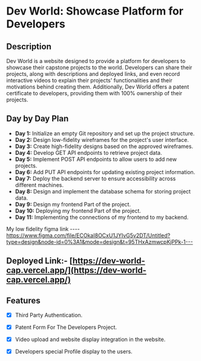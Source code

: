 # Dev World: Showcase Platform for Developers

## Description

Dev World is a website designed to provide a platform for developers to showcase their capstone projects to the world. Developers can share their projects, along with descriptions and deployed links, and even record interactive videos to explain their projects' functionalities and their motivations behind creating them. Additionally, Dev World offers a patent certificate to developers, providing them with 100% ownership of their projects.

## Day by Day Plan

- **Day 1:** Initialize an empty Git repository and set up the project structure.
- **Day 2:** Design low-fidelity wireframes for the project's user interface.
- **Day 3:** Create high-fidelity designs based on the approved wireframes.
- **Day 4:** Develop GET API endpoints to retrieve project data.
- **Day 5:** Implement POST API endpoints to allow users to add new projects.
- **Day 6:** Add PUT API endpoints for updating existing project information.
- **Day 7:** Deploy the backend server to ensure accessibility across different machines.
- **Day 8:** Design and implement the database schema for storing project data.
- **Day 9:** Design my frontend Part of the project.
- **Day 10:** Deploying my frontend Part of the project.
- **Day 11:** Implementing the connections of my frontend to my backend.

My low fidelity figma link ---- https://www.figma.com/file/ECOkaI8OCxU1JYIvG5v2DT/Untitled?type=design&node-id=0%3A1&mode=design&t=95THxAzmwcpKjPPk-1---

## Deployed Link:- [https://dev-world-cap.vercel.app/](https://dev-world-cap.vercel.app/)

## Features
- [x] Third Party Authentication.
- [x] Patent Form For The Developers Project.
- [x] Video upload and website display integration in the website.
- [x] Developers special Profile display to the users.  

